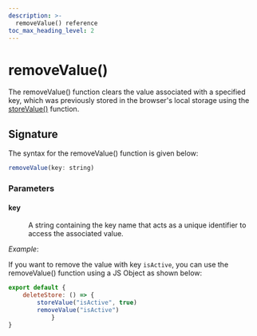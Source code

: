 ```yaml
---
description: >-
  removeValue() reference
toc_max_heading_level: 2
---
```


# removeValue()

The removeValue() function clears the value associated with a specified key, which was previously stored in the browser's local storage using the [storeValue()](/reference/appsmith-framework/widget-actions/store-value) function.

## Signature

The syntax for the removeValue() function is given below:

```js
removeValue(key: string)

```
### Parameters

#### key

<dd>

A string containing the key name that acts as a unique identifier to access the associated value.

</dd>


*Example*: 

If you want to remove the value with key `isActive`, you can use the removeValue() function using a JS Object as shown below:  

```js
export default {
    deleteStore: () => {
        storeValue("isActive", true)
        removeValue("isActive")
            }
}
```